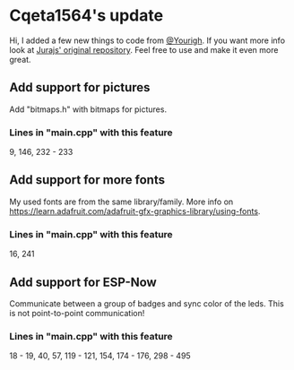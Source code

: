# Cqeta1564's update
Hi, I added a few new things to code from [@Yourigh](https://github.com/Yourigh). If you want more info look at [Jurajs' original repository](https://github.com/Yourigh/maker_badge_fw). Feel free to use and make it even more great.

## Add support for pictures
Add "bitmaps.h" with bitmaps for pictures.
### Lines in "main.cpp" with this feature
9, 146, 232 - 233

## Add support for more fonts
My used fonts are from the same library/family. More info on https://learn.adafruit.com/adafruit-gfx-graphics-library/using-fonts.
### Lines in "main.cpp" with this feature
16, 241

## Add support for ESP-Now
Communicate between a group of badges and sync color of the leds. This is not point-to-point communication!
### Lines in "main.cpp" with this feature
18 - 19, 40, 57, 119 - 121, 154, 174 - 176, 298 - 495

